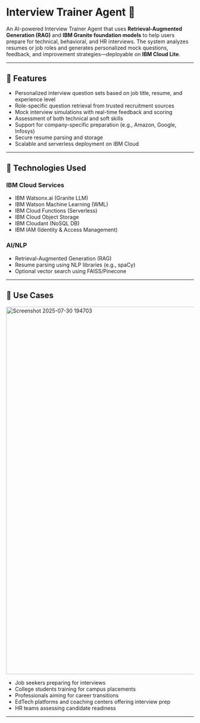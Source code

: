 # Interview Trainer Agent 🎯

An AI-powered Interview Trainer Agent that uses **Retrieval-Augmented Generation (RAG)** and **IBM Granite foundation models** to help users prepare for technical, behavioral, and HR interviews. The system analyzes resumes or job roles and generates personalized mock questions, feedback, and improvement strategies—deployable on **IBM Cloud Lite**.

---

## 🚀 Features

- Personalized interview question sets based on job title, resume, and experience level
- Role-specific question retrieval from trusted recruitment sources
- Mock interview simulations with real-time feedback and scoring
- Assessment of both technical and soft skills
- Support for company-specific preparation (e.g., Amazon, Google, Infosys)
- Secure resume parsing and storage
- Scalable and serverless deployment on IBM Cloud

---

## 🧠 Technologies Used

### IBM Cloud Services
- IBM Watsonx.ai (Granite LLM)
- IBM Watson Machine Learning (WML)
- IBM Cloud Functions (Serverless)
- IBM Cloud Object Storage
- IBM Cloudant (NoSQL DB)
- IBM IAM (Identity & Access Management)

### AI/NLP
- Retrieval-Augmented Generation (RAG)
- Resume parsing using NLP libraries (e.g., spaCy)
- Optional vector search using FAISS/Pinecone


---

## 📌 Use Cases
<img width="1915" height="984" alt="Screenshot 2025-07-30 194703" src="https://github.com/user-attachments/assets/93280871-1a6e-46e3-94b3-6255aa437a53" />

- Job seekers preparing for interviews
- College students training for campus placements
- Professionals aiming for career transitions
- EdTech platforms and coaching centers offering interview prep
- HR teams assessing candidate readiness

---

